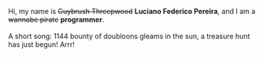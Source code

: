 Hi, my name is ~~Guybrush Threepwood~~ **Luciano Federico Pereira**, and I am a ~~wannabe pirate~~ **programmer**.<br><br>A short song: 1144 bounty of doubloons gleams in the sun, a treasure hunt has just begun! Arrr!
